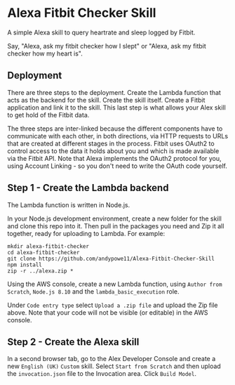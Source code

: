 # Alexa Fitbit Checker Skill

A simple Alexa skill to query heartrate and sleep logged by Fitbit.

Say, "Alexa, ask my fitbit checker how I slept" or "Alexa, ask my fitbit checker how my heart is".

## Deployment

There are three steps to the deployment. Create the Lambda function that acts as the backend for the skill. Create the skill itself. Create a Fitbit application and link it to the skill. This last step is what allows your Alex skill to get hold of the Fitbit data.

The three steps are inter-linked because the different components have to communicate with each other, in both directions, via HTTP requests to URLs that are created at different stages in the process. Fitbit uses OAuth2 to control access to the data it holds about you and which is made available via the Fitbit API. Note that Alexa implements the OAuth2 protocol for you, using Account Linking - so you don't need to write the OAuth code yourself.

## Step 1 - Create the Lambda backend

The Lambda function is written in Node.js.

In your Node.js development environment, create a new folder for the skill and clone this repo into it. Then pull in the packages you need and Zip it all together, ready for uploading to Lambda. For example:

    mkdir alexa-fitbit-checker
    cd alexa-fitbit-checker
    git clone https://github.com/andypowe11/Alexa-Fitbit-Checker-Skill
    npm install
    zip -r ../alexa.zip *

Using the AWS console, create a new Lambda function, using `Author from Scratch`, `Node.js 8.10` and the `lambda_basic_execution` role.

Under `Code entry type` select `Upload a .zip file` and upload the Zip file above. Note that your code will not be visible (or editable) in the AWS console.

## Step 2 - Create the Alexa skill

In a second browser tab, go to the Alex Developer Console and create a new `English (UK)` `Custom` skill. Select `Start from Scratch` and then upload the `invocation.json` file to the Invocation area. Click `Build Model`.
